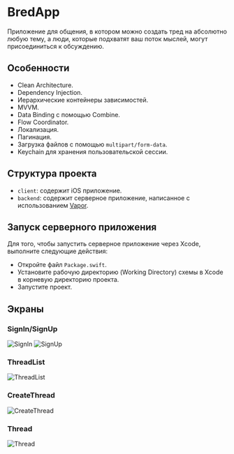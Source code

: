 # BredApp
Приложение для общения, в котором можно создать тред на абсолютно любую тему, а люди, которые подхватят ваш поток мыслей, могут присоединиться к обсуждению.

## Особенности
* Clean Architecture.
* Dependency Injection.
* Иерархические контейнеры зависимостей.
* MVVM.
* Data Binding с помощью Combine.
* Flow Coordinator.
* Локализация.
* Пагинация.
* Загрузка файлов с помощью `multipart/form-data`.
* Keychain для хранения пользовательской сессии.

## Структура проекта
* `client`: содержит iOS приложение.
* `backend`: содержит серверное приложение, написанное с использованием [Vapor](https://vapor.codes).

## Запуск серверного приложения
Для того, чтобы запустить серверное приложение через Xcode, выполните следующие действия:
* Откройте файл `Package.swift`.
* Установите рабочую директорию (Working Directory) схемы в Xcode в корневую директорию проекта.
* Запустите проект.

## Экраны
### SignIn/SignUp
![SignIn](screens/SignIn.png) 
![SignUp](screens/SignUp.png)

### ThreadList
![ThreadList](screens/ThreadList.png)

### CreateThread
![CreateThread](screens/CreateThread.png)

### Thread
![Thread](screens/Thread.png)